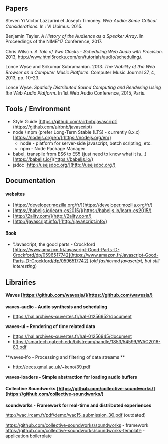 ## Papers

Steven Yi Victor Lazzarini et Joseph Timoney. _Web Audio: Some
Critical Considerations_. In : VI Ubimus. 2015.

Benjamin Tayler. _A History of the Audience as a Speaker Array_. In Proceedings of the NIME’17 Conference, 2017.

Chris Wilson. _A Tale of Two Clocks - Scheduling Web Audio with Precision_. 2013, http://www.html5rocks.com/en/tutorials/audio/scheduling/.

Lonce Wyse and Srikumar Subramanian. 2013. _The Viability of the Web Browser as a Computer Music Platform_. Computer Music Journal 37, 4, 2013, pp. 10–23.

Lonce Wyse. _Spatially Distributed Sound Computing and Rendering Using the Web Audio Platform_. In 1st Web Audio Conference, 2015, Paris.

## Tools / Environment  

- Style Guide [https://github.com/airbnb/javascript](https://github.com/airbnb/javascript)
- node / npm  (prefer Long-Term Stable (LTS) - currently 8.x.x) [https://nodejs.org/en/](https://nodejs.org/en/)
  * node  - platform for server-side javascript, batch scripting, etc.
  * npm   - Node Package Manager 
- babel, transpile from ES6 to ES5 (just need to know what it is...)
[https://babeljs.io/](https://babeljs.io/)
- jsdoc [http://usejsdoc.org/](http://usejsdoc.org/)


## Documentation

#### websites

- [https://developer.mozilla.org/fr/](https://developer.mozilla.org/fr/)
- [https://babeljs.io/learn-es2015/](https://babeljs.io/learn-es2015/)
- [http://2ality.com/](http://2ality.com/)
- [http://javascript.info/](http://javascript.info/)

#### Book

- "Javascript, the good parts - Crockford [https://www.amazon.fr/Javascript-Good-Parts-D-Crockford/dp/0596517742](https://www.amazon.fr/Javascript-Good-Parts-D-Crockford/dp/0596517742) (_old fashioned javascript, but still interesting_)

## Librairies

#### Waves [https://github.com/wavesjs/](https://github.com/wavesjs/)

**waves-audio   - Audio synthesis and scheduling**

- https://hal.archives-ouvertes.fr/hal-01256952/document

**waves-ui  - Rendering  of time related data**

- https://hal.archives-ouvertes.fr/hal-01256945/document
- https://smartech.gatech.edu/bitstream/handle/1853/54599/WAC2016-83.pdf

**waves-lfo   - Processing and filtering of data streams **

- http://eecs.qmul.ac.uk/~keno/39.pdf

**waves-loaders - Simple abstraction for loading audio buffers**


#### Collective Soundworks [https://github.com/collective-soundworks/](https://github.com/collective-soundworks/)

**soundworks  - Framework for real-time and distributed experiences**

http://wac.ircam.fr/pdf/demo/wac15_submission_30.pdf (outdated)

https://github.com/collective-soundworks/soundworks - framework
https://github.com/collective-soundworks/soundworks-template - application boilerplate

